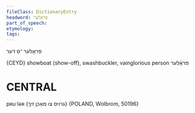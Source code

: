 ```yaml
---
fileClass: DictionaryEntry
headword: פּראָלער
part_of_speech: 
etymology: 
tags: 
---
```

פּראָלער
־ס
דער

{CEYD}
showboat (show-off), swashbuckler, vainglorious person פּראָ֜לער

CENTRAL
========

pʀuˑləʀ {גרויס צו מאַכן זיך} {POLAND, Wolbrom, 50196}
